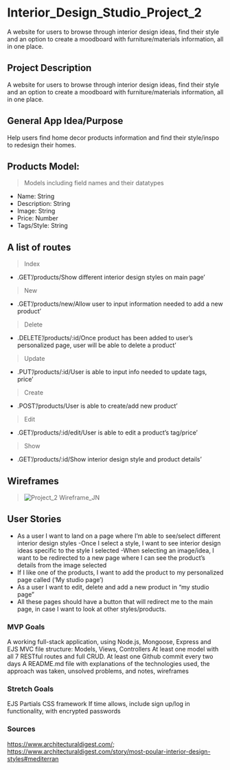 # Interior_Design_Studio_Project_2
A website for users to browse through interior design ideas, find their style and an option to create a moodboard with furniture/materials information, all in one place.
## Project Description
A website for users to browse through interior design ideas, find their style and an option to create a moodboard with furniture/materials information, all in one place.


## General App Idea/Purpose<br />
Help users find home decor products information and find their style/inspo to redesign their homes.

## Products Model:
> Models including field names and their datatypes<br />
- Name: String <br />
- Description: String  <br />
- Image: String <br />
- Price: Number <br />
- Tags/Style: String <br />

## A list of routes <br />
>Index <br />
- .GET’/products/Show different interior design styles on main page’ <br />
>New <br />
- .GET’/products/new/Allow user to input information needed to add a new product’ <br />
>Delete <br />
- .DELETE’/products/:id/Once product has been added to user’s personalized page, user will be able to delete a product’ <br />
>Update <br />
- .PUT’/products/:id/User is able to input info needed to update tags, price’ <br />
>Create <br />
- .POST’/products/User is able to create/add new product’ <br />
>Edit <br />
- .GET’/products/:id/edit/User is able to edit a product’s tag/price’ <br />
>Show <br />
- .GET’/products/:id/Show interior design style and product details’ <br />

## Wireframes
> ![Project_2 Wireframe_JN](https://user-images.githubusercontent.com/119137671/226081719-4a224a7d-108f-4bb6-a8be-3d7d51fa0b48.jpeg)


## User Stories

- As a user I want to land on a page where I’m able to see/select different interior design styles 
-Once I select a style, I want to see interior design ideas specific to the style I selected
-When selecting an image/idea, I want to be redirected to a new page where I can see the product’s details from the image selected 
- If I like one of the products, I want to add the product to my personalized page called (‘My studio page’)
- As a user I want to edit, delete and add a new product in “my studio page”
- All these pages should have a button that will redirect me to the main page, in case I want to look at other styles/products.

### MVP Goals
A working full-stack application, using Node.js, Mongoose, Express and EJS
MVC file structure: Models, Views, Controllers
At least one model with all 7 RESTful routes and full CRUD.
At least one Github commit every two days
A README.md file with explanations of the technologies used, the approach was taken, unsolved problems, and notes, wireframes

### Stretch Goals
EJS Partials
CSS framework 
If time allows, include sign up/log in functionality, with encrypted passwords

### Sources 
https://www.architecturaldigest.com/; https://www.architecturaldigest.com/story/most-poular-interior-design-styles#mediterran 
